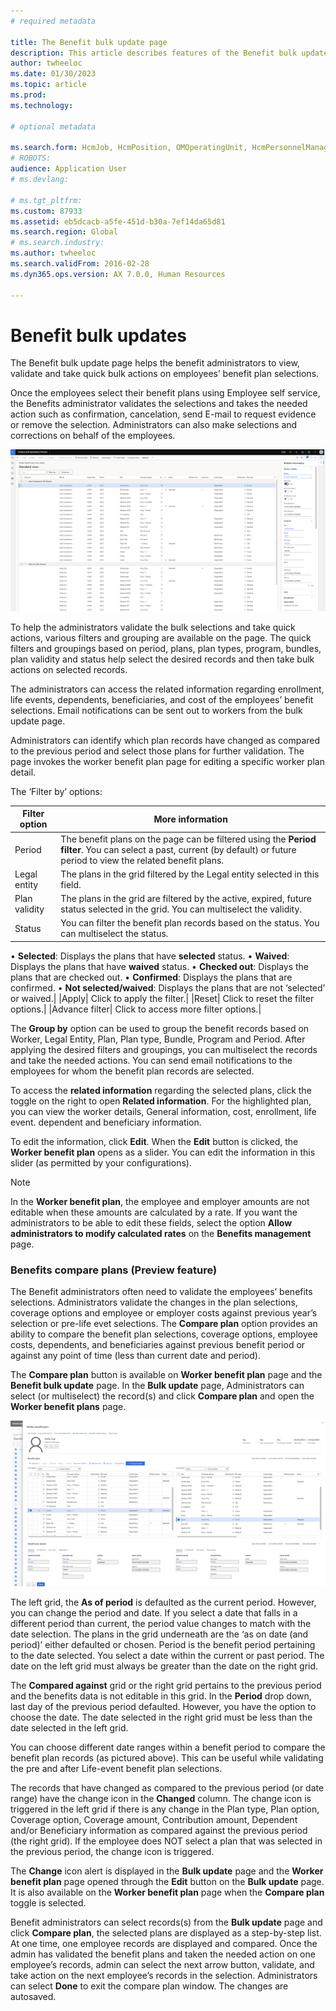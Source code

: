 ```yaml
---
# required metadata

title: The Benefit bulk update page 
description: This article describes features of the Benefit bulk update page. 
author: twheeloc
ms.date: 01/30/2023
ms.topic: article
ms.prod: 
ms.technology: 

# optional metadata

ms.search.form: HcmJob, HcmPosition, OMOperatingUnit, HcmPersonnelManagementWorkspace
# ROBOTS: 
audience: Application User
# ms.devlang: 

# ms.tgt_pltfrm: 
ms.custom: 87933
ms.assetid: eb5dcacb-a5fe-451d-b30a-7ef14da65d81
ms.search.region: Global
# ms.search.industry: 
ms.author: twheeloc
ms.search.validFrom: 2016-02-28
ms.dyn365.ops.version: AX 7.0.0, Human Resources

---
```


# Benefit bulk updates

The Benefit bulk update page helps the benefit administrators to view, validate and take quick bulk actions on employees’ benefit plan selections.  

Once the employees select their benefit plans using Employee self service, the Benefits administrator validates the selections and takes the needed action such as 
confirmation, cancelation, send E-mail to request evidence or remove the selection. Administrators can also make selections and corrections on behalf of the employees. 

![Benefit bulk update.](./media/benefit-bulk-update1.png)

To help the administrators validate the bulk selections and take quick actions, various filters and grouping are available on the page. The quick filters and groupings
based on period, plans, plan types, program, bundles, plan validity and status help select the desired records and then take bulk actions on selected records. 

The administrators can access the related information regarding enrollment, life events, dependents, beneficiaries, and cost of the employees’ benefit selections.
Email notifications can be sent out to workers from the bulk update page.

Administrators can identify which plan records have changed as compared to the previous period and select those plans for further validation. The page invokes the
worker benefit plan page for editing a specific worker plan detail.

The ‘Filter by’ options:

|Filter option|  More information|
|--------------|------------------|
|Period|The benefit plans on the page can be filtered using the **Period filter**. You can select a past, current (by default) or future period to view the related benefit plans.|
|Legal entity|	The plans in the grid filtered by the Legal entity selected in this field.|
|Plan validity|	The plans in the grid are filtered by the active, expired, future status selected in the grid. You can multiselect the validity.|
|Status|	You can filter the benefit plan records based on the status. You can multiselect the status.
•	**Selected**: Displays the plans that have **selected** status.
•	**Waived**: Displays the plans that have **waived** status.
•	**Checked out**: Displays the plans that are checked out. 
•	**Confirmed**: Displays the plans that are confirmed. 
•	**Not selected/waived**: Displays the plans that are not ‘selected’ or waived.|
|Apply|	Click to apply the filter.|
|Reset|	Click to reset the filter options.|
|Advance filter|	Click to access more filter options.|


The **Group by** option can be used to group the benefit records based on Worker, Legal Entity, Plan, Plan type, Bundle, Program and Period. 
After applying the desired filters and groupings, you can multiselect the records and take the needed actions. You can send email notifications to the employees for 
whom the benefit plan records are selected.  

To access the **related information** regarding the selected plans, click the toggle on the right to open **Related information**. For the highlighted plan, you 
can view the worker details, General information, cost, enrollment, life event. dependent and beneficiary information. 

To edit the information, click **Edit**. When the **Edit** button is clicked, the **Worker benefit plan** opens as a slider. You can edit the information in this slider
(as permitted by your configurations). 

>[!NOTE]
>In the **Worker benefit plan**, the employee and employer amounts are not editable when these amounts are calculated by a rate. If you want the administrators to be able to edit these fields, select the option **Allow administrators to modify calculated rates** on the **Benefits management** page. 

### Benefits compare plans (Preview feature)
The Benefit administrators often need to validate the employees’ benefits selections. Administrators validate the changes in the plan selections, coverage options and 
employee or employer costs against previous year’s selection or pre-life evet selections. The **Compare plan** option provides an ability to compare the benefit plan 
selections, coverage options, employee costs, dependents, and beneficiaries against previous benefit period or against any point of time (less than current date and 
period). 

The **Compare plan** button is available on **Worker benefit plan** page and the **Benefit bulk update** page. In the **Bulk update** page, Administrators can 
select (or multiselect) the record(s) and click **Compare plan** and open the **Worker benefit plans** page. 

![Work benefit plan](./media/worker-benefit2.png)

The left grid, the **As of period** is defaulted as the current period. However, you can change the period and date. If you select a date that falls in a different 
period than current, the period value changes to match with the date selection. The plans in the grid underneath are the ‘as on date (and period)’ either defaulted or 
chosen. Period is the benefit period pertaining to the date selected. You select a date within the current or past period. The date on the left grid must always be
greater than the date on the right grid. 

The **Compared against** grid or the right grid pertains to the previous period and the benefits data is not editable in this grid. In the **Period** drop down, last day of the previous period defaulted. However, you have the option to choose the date. The date selected in the right grid must be less than the date selected in the left grid. 

You can choose different date ranges within a benefit period to compare the benefit plan records (as pictured above). This can be useful while validating the pre and after Life-event benefit plan selections. 

The records that have changed as compared to the previous period (or date range) have the change icon in the **Changed** column. The change icon is triggered in the left grid if there is any change in the Plan type, Plan option, Coverage option, Coverage amount, Contribution amount, Dependent and/or Beneficiary information as compared against the previous period (the right grid). If the employee does NOT select a plan that was selected in the previous period, the change icon is triggered. 

The **Change** icon alert is displayed in the **Bulk update** page and the **Worker benefit plan** page opened through the **Edit** button on the **Bulk update** page.
It is also available on the **Worker benefit plan** page when the **Compare plan** toggle is selected. 

Benefit administrators can select records(s) from the **Bulk update** page and click **Compare plan**, the selected plans are displayed as a step-by-step list. At one 
time, one employee records are displayed and compared. Once the admin has validated the benefit plans and taken the needed action on one employee’s records, admin can 
select the next arrow button, validate, and take action on the next employee’s records in the selection. Administrators can select **Done** to exit the compare plan 
window. The changes are autosaved. 




